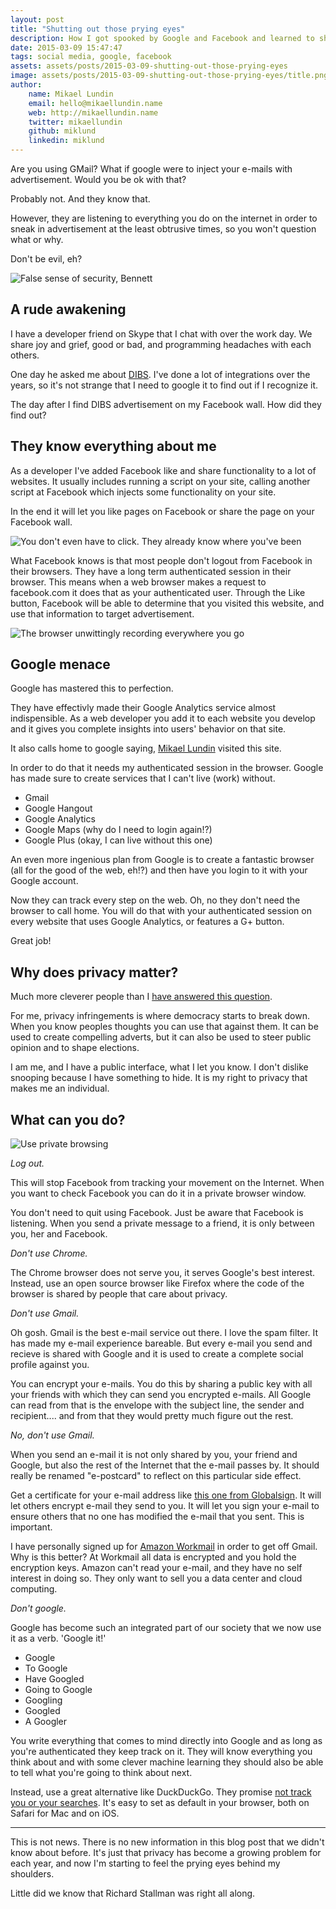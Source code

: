 ```yaml
---
layout: post
title: "Shutting out those prying eyes"
description: How I got spooked by Google and Facebook and learned to shut out those prying eyes.
date: 2015-03-09 15:47:47
tags: social media, google, facebook
assets: assets/posts/2015-03-09-shutting-out-those-prying-eyes
image: assets/posts/2015-03-09-shutting-out-those-prying-eyes/title.png
author:
    name: Mikael Lundin
    email: hello@mikaellundin.name
    web: http://mikaellundin.name
    twitter: mikaellundin
    github: miklund
    linkedin: miklund
---
```


Are you using GMail? What if google were to inject your e-mails with advertisement. Would you be ok with that?

Probably not. And they know that.

However, they are listening to everything you do on the internet in order to sneak in advertisement at the least obtrusive times, so you won't question what or why.

Don't be evil, eh?

![False sense of security, Bennett](/assets/posts/2015-03-09-shutting-out-those-prying-eyes/privacy.jpg)

## A rude awakening

I have a developer friend on Skype that I chat with over the work day. We share joy and grief, good or bad, and programming headaches with each others.

One day he asked me about [DIBS](http://www.dibs.se/). I've done a lot of integrations over the years, so it's not strange that I need to google it to find out if I recognize it.

The day after I find DIBS advertisement on my Facebook wall. How did they find out?

## They know everything about me

As a developer I've added Facebook like and share functionality to a lot of websites. It usually includes running a script on your site, calling another script at Facebook which injects some functionality on your site.

In the end it will let you like pages on Facebook or share the page on your Facebook wall.

![You don't even have to click. They already know where you've been](/assets/posts/2015-03-09-shutting-out-those-prying-eyes/like.jpg)

What Facebook knows is that most people don't logout from Facebook in their browsers. They have a long term authenticated session in their browser. This means when a web browser makes a request to facebook.com it does that as your authenticated user. Through the Like button, Facebook will be able to determine that you visited this website, and use that information to target advertisement.

![The browser unwittingly recording everywhere you go](/assets/posts/2015-03-09-shutting-out-those-prying-eyes/dibs.png)

## Google menace

Google has mastered this to perfection.

They have effectivly made their Google Analytics service almost indispensible. As a web developer you add it to each website you develop and it gives you complete insights into users' behavior on that site.

It also calls home to google saying, [Mikael Lundin](http://mikaellundin.name) visited this site.

In order to do that it needs my authenticated session in the browser. Google has made sure to create services that I can't live (work) without.

* Gmail
* Google Hangout
* Google Analytics
* Google Maps (why do I need to login again!?)
* Google Plus (okay, I can live without this one)

An even more ingenious plan from Google is to create a fantastic browser (all for the good of the web, eh!?) and then have you login to it with your Google account.

Now they can track every step on the web. Oh, no they don't need the browser to call home. You will do that with your authenticated session on every website that uses Google Analytics, or features a G+ button.

Great job!

## Why does privacy matter?

Much more cleverer people than I [have answered this question](http://www.ted.com/talks/glenn_greenwald_why_privacy_matters).

For me, privacy infringements is where democracy starts to break down. When you know peoples thoughts you can use that against them. It can be used to create compelling adverts, but it can also be used to steer public opinion and to shape elections.

I am me, and I have a public interface, what I let you know. I don't dislike snooping because I have something to hide. It is my right to privacy that makes me an individual.

## What can you do?

![Use private browsing](/assets/posts/2015-03-09-shutting-out-those-prying-eyes/cookies.jpg)

*Log out.*

This will stop Facebook from tracking your movement on the Internet. When you want to check Facebook you can do it in a private browser window.

You don't need to quit using Facebook. Just be aware that Facebook is listening. When you send a private message to a friend, it is only between you, her and Facebook.

*Don't use Chrome.*

The Chrome browser does not serve you, it serves Google's best interest. Instead, use an open source browser like Firefox where the code of the browser is shared by people that care about privacy.

*Don't use Gmail.*

Oh gosh. Gmail is the best e-mail service out there. I love the spam filter. It has made my e-mail experience bareable. But every e-mail you send and recieve is shared with Google and it is used to create a complete social profile against you.

You can encrypt your e-mails. You do this by sharing a public key with all your friends with which they can send you encrypted e-mails. All Google can read from that is the envelope with the subject line, the sender and recipient.... and from that they would pretty much figure out the rest.

*No, don't use Gmail.*

When you send an e-mail it is not only shared by you, your friend and Google, but also the rest of the Internet that the e-mail passes by. It should really be renamed "e-postcard" to reflect on this particular side effect.

Get a certificate for your e-mail address like [this one from Globalsign](https://www.globalsign.com/en/secure-email/ "Secure E-mail"). It will let others encrypt e-mail they send to you. It will let you sign your e-mail to ensure others that no one has modified the e-mail that you sent. This is important.

I have personally signed up for [Amazon Workmail](http://aws.amazon.com/workmail/) in order to get off Gmail. Why is this better? At Workmail all data is encrypted and you hold the encryption keys. Amazon can't read your e-mail, and they have no self interest in doing so. They only want to sell you a data center and cloud computing.

*Don't google.*

Google has become such an integrated part of our society that we now use it as a verb. 'Google it!'

* Google
* To Google
* Have Googled
* Going to Google
* Googling
* Googled
* A Googler

You write everything that comes to mind directly into Google and as long as you're authenticated they keep track on it. They will know everything you think about and with some clever machine learning they should also be able to tell what you're going to think about next.

Instead, use a great alternative like DuckDuckGo. They promise [not track you or your searches](https://duckduckgo.com/about "About DuckDuckGo Search Engine"). It's easy to set as default in your browser, both on Safari for Mac and on iOS.

---

This is not news. There is no new information in this blog post that we didn't know about before. It's just that privacy has become a growing problem for each year, and now I'm starting to feel the prying eyes behind my shoulders.

Little did we know that Richard Stallman was right all along.
